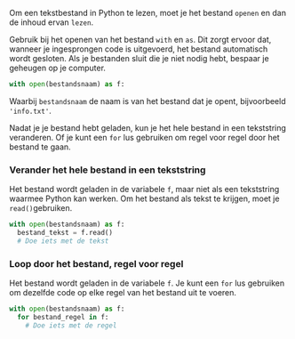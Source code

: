 Om een tekstbestand in Python te lezen, moet je het bestand `openen` en dan de inhoud ervan `lezen`.

Gebruik bij het openen van het bestand `with` en `as`.  Dit zorgt ervoor dat, wanneer je ingesprongen code is uitgevoerd, het bestand automatisch wordt gesloten. Als je bestanden sluit die je niet nodig hebt, bespaar je geheugen op je computer.

```python
with open(bestandsnaam) as f:
```

Waarbij `bestandsnaam` de naam is van het bestand dat je opent, bijvoorbeeld `'info.txt'`.

Nadat je je bestand hebt geladen, kun je het hele bestand in een tekststring veranderen. Of je kunt een `for` lus gebruiken om regel voor regel door het bestand te gaan.

### Verander het hele bestand in een tekststring
Het bestand wordt geladen in de variabele `f`, maar niet als een tekststring waarmee Python kan werken. Om het bestand als tekst te krijgen, moet je `read()`gebruiken.

```python
with open(bestandsnaam) as f:
  bestand_tekst = f.read()
  # Doe iets met de tekst
```

### Loop door het bestand, regel voor regel
Het bestand wordt geladen in de variabele `f`. Je kunt een `for` lus gebruiken om dezelfde code op elke regel van het bestand uit te voeren.

```python
with open(bestandsnaam) as f:
  for bestand_regel in f:
    # Doe iets met de regel
```